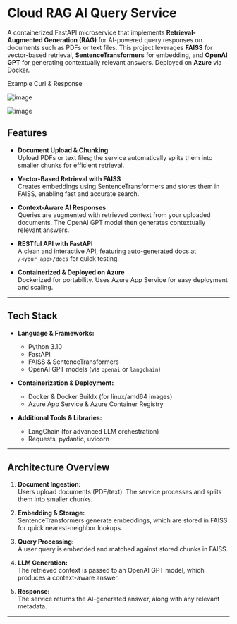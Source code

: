 # Cloud RAG AI Query Service

A containerized FastAPI microservice that implements **Retrieval-Augmented Generation (RAG)** for AI-powered query responses on documents such as PDFs or text files. This project leverages **FAISS** for vector-based retrieval, **SentenceTransformers** for embedding, and **OpenAI GPT** for generating contextually relevant answers. Deployed on **Azure** via Docker.

Example Curl & Response

![image](https://github.com/user-attachments/assets/12a93c01-1ea5-41db-bf42-a459080f417f)

![image](https://github.com/user-attachments/assets/a170a629-8ca6-4eab-8c02-faabf082cd35)



## Features

- **Document Upload & Chunking**  
  Upload PDFs or text files; the service automatically splits them into smaller chunks for efficient retrieval.

- **Vector-Based Retrieval with FAISS**  
  Creates embeddings using SentenceTransformers and stores them in FAISS, enabling fast and accurate search.

- **Context-Aware AI Responses**  
  Queries are augmented with retrieved context from your uploaded documents. The OpenAI GPT model then generates contextually relevant answers.

- **RESTful API with FastAPI**  
  A clean and interactive API, featuring auto-generated docs at `/<your_app>/docs` for quick testing.

- **Containerized & Deployed on Azure**  
  Dockerized for portability. Uses Azure App Service for easy deployment and scaling.

---

## Tech Stack

- **Language & Frameworks:**  
  - Python 3.10  
  - FastAPI  
  - FAISS & SentenceTransformers  
  - OpenAI GPT models (via `openai` or `langchain`)

- **Containerization & Deployment:**  
  - Docker & Docker Buildx (for linux/amd64 images)  
  - Azure App Service & Azure Container Registry  

- **Additional Tools & Libraries:**  
  - LangChain (for advanced LLM orchestration)  
  - Requests, pydantic, uvicorn  

---

## Architecture Overview

1. **Document Ingestion:**  
   Users upload documents (PDF/text). The service processes and splits them into smaller chunks.  

2. **Embedding & Storage:**  
   SentenceTransformers generate embeddings, which are stored in FAISS for quick nearest-neighbor lookups.  

3. **Query Processing:**  
   A user query is embedded and matched against stored chunks in FAISS.  

4. **LLM Generation:**  
   The retrieved context is passed to an OpenAI GPT model, which produces a context-aware answer.  

5. **Response:**  
   The service returns the AI-generated answer, along with any relevant metadata.

---
